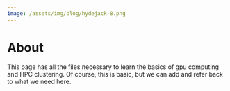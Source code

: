 ```yaml
---
image: /assets/img/blog/hydejack-8.png
---
```


# About


This page has all the files necessary to learn the basics of gpu computing and HPC clustering.
Of course, this is basic, but we can add and refer back to what we need here.
